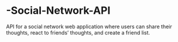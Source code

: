 # -Social-Network-API
API for a social network web application where users can share their thoughts, react to friends’ thoughts, and create a friend list.
